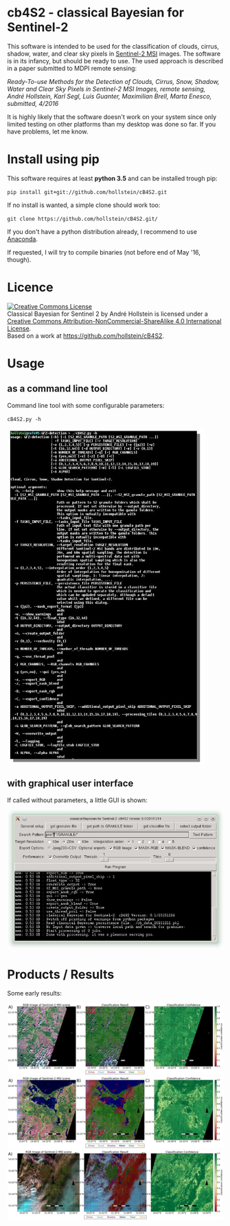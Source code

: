 # cb4S2 - classical Bayesian for Sentinel-2

This software is intended to be used for the classification of clouds, cirrus, shadow, water, and clear sky pixels in [Sentinel-2 MSI](https://sentinel.esa.int/web/sentinel/missions/sentinel-2) images. The software is in its infancy, but should be ready to use. The used approach is described in a paper submitted to MDPI remote sensing:

*Ready-To-use Methods for the Detection of Clouds, Cirrus, Snow, Shadow, Water and Clear Sky Pixels in Sentinel-2 MSI Images, remote sensing, André Hollstein, Karl Segl, Luis Guanter, Maximilian Brell, Marta Enesco, submitted, 4/2016*

It is highly likely that the software doesn't work on your system since only limited testing on other platforms than my desktop was done so far. If you have problems, let me know. 

# Install using pip

This software requires at least **python 3.5** and can be installed trough pip:

`pip install git+git://github.com/hollstein/cB4S2.git`

If no install is wanted, a simple clone should work too:

`git clone https://github.com/hollstein/cB4S2.git/`

If you don't have a python distribution already, I recommend to use [Anaconda](https://www.continuum.io/downloads).

If requested, I will try to compile binaries (not before end of May '16, though).

# Licence

<a rel="license" href="http://creativecommons.org/licenses/by-nc-sa/4.0/"><img alt="Creative Commons License" style="border-width:0" src="https://i.creativecommons.org/l/by-nc-sa/4.0/88x31.png" /></a><br /><span xmlns:dct="http://purl.org/dc/terms/" property="dct:title">Classical Bayesian for Sentinel 2</span> by <span xmlns:cc="http://creativecommons.org/ns#" property="cc:attributionName">André Hollstein</span> is licensed under a <a rel="license" href="http://creativecommons.org/licenses/by-nc-sa/4.0/">Creative Commons Attribution-NonCommercial-ShareAlike 4.0 International License</a>.<br />Based on a work at <a xmlns:dct="http://purl.org/dc/terms/" href="https://github.com/hollstein/cB4S2" rel="dct:source">https://github.com/hollstein/cB4S2</a>.

# Usage

## as a command line tool

Command line tool with some configurable parameters:

`cB4S2.py -h`

![screen shot of the command line](https://github.com/hollstein/images/blob/master/cB4S2_cmdl.jpg)

## with graphical user interface

If called without parameters, a little GUI is shown:

![screen shot of the GUI](https://github.com/hollstein/images/blob/master/gui.jpg)

# Products / Results

Some early results:

![result 1](https://github.com/hollstein/images/blob/master/res_1.jpg)
![result 1](https://github.com/hollstein/images/blob/master/res_2.jpg)
![result 1](https://github.com/hollstein/images/blob/master/res_3.jpg)

